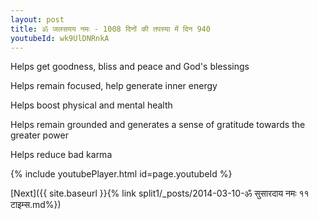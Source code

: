 ```yaml
---
layout: post
title: ॐ जलसयय नमः - 1008 दिनों की तपस्या में दिन 940
youtubeId: wk9UlDNRnkA
---
```

 
 
Helps get goodness, bliss and peace and God's blessings
 
Helps remain focused, help generate inner energy 
 
Helps boost physical and mental health 
 
Helps remain grounded and generates a sense of gratitude towards the greater power 
 
Helps reduce bad karma
 
 
 
 


{% include youtubePlayer.html id=page.youtubeId %}
 
[Next]({{ site.baseurl }}{% link  split1/_posts/2014-03-10-ॐ सुसारदाय नमः ११ टाइम्स.md%})
 
